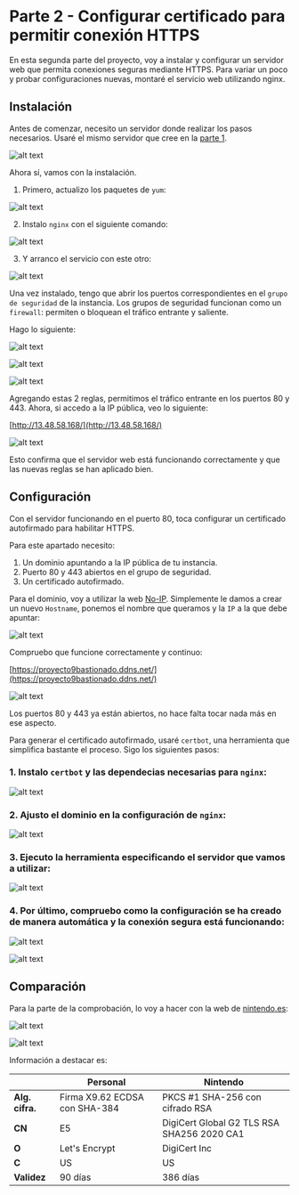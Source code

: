 # Parte 2 - Configurar certificado para permitir conexión HTTPS

En esta segunda parte del proyecto, voy a instalar y configurar un servidor web que permita conexiones seguras mediante HTTPS.
Para variar un poco y probar configuraciones nuevas, montaré el servicio web utilizando nginx.

## Instalación

Antes de comenzar, necesito un servidor donde realizar los pasos necesarios. Usaré el mismo servidor que cree en la [parte 1](./Parte1.md).

![alt text](../img/image.png)

Ahora sí, vamos con la instalación.

1. Primero, actualizo los paquetes de ``yum``:

![alt text](../img/image-1.png)

2. Instalo ``nginx`` con el siguiente comando:

![alt text](../img/image-2.png)

3. Y arranco el servicio con este otro:

![alt text](../img/image-3.png)

Una vez instalado, tengo que abrir los puertos correspondientes en el ``grupo de seguridad`` de la instancia. Los grupos de seguridad funcionan como un ``firewall``: permiten o bloquean el tráfico entrante y saliente.

Hago lo siguiente:

![alt text](../img/image-4.png)

![alt text](../img/image-5.png)

![alt text](../img/image-6.png)

Agregando estas 2 reglas, permitimos el tráfico entrante en los puertos 80 y 443.  Ahora, si accedo a la IP pública, veo lo siguiente:

[http://13.48.58.168/](http://13.48.58.168/)

![alt text](../img/image-7.png)

Esto confirma que el servidor web está funcionando correctamente y que las nuevas reglas se han aplicado bien.

## Configuración

Con el servidor funcionando en el puerto 80, toca configurar un certificado autofirmado para habilitar HTTPS.

Para este apartado necesito:

1. Un dominio apuntando a la IP pública de tu instancia.
2. Puerto 80 y 443 abiertos en el grupo de seguridad.
3. Un certificado autofirmado.

Para el dominio, voy a utilizar la web [No-IP](https://my.noip.com/). Simplemente le damos a crear un nuevo `Hostname`, ponemos el nombre que queramos y la `IP` a la que debe apuntar:

![alt text](../img/image-8.png)

Compruebo que funcione correctamente y continuo:

[https://proyecto9bastionado.ddns.net/](https://proyecto9bastionado.ddns.net/)

![alt text](../img/image/igual.gif)

Los puertos 80 y 443 ya están abiertos, no hace falta tocar nada más en ese aspecto.

Para generar el certificado autofirmado, usaré ``certbot``, una herramienta que simplifica bastante el proceso. Sigo los siguientes pasos:

### 1. Instalo `certbot` y las dependecias necesarias para `nginx`:

![alt text](../img/image-9.png)

### 2. Ajusto el dominio en la configuración de `nginx`:

![alt text](../img/image-11.png)

### 3. Ejecuto la herramienta especificando el servidor que vamos a utilizar:

![alt text](../img/image-10.png)

### 4. Por último, compruebo como la configuración se ha creado de manera automática y la conexión segura está funcionando:

![alt text](../img/image-12.png)

![alt text](../img/image-13.png)

## Comparación

Para la parte de la comprobación, lo voy a hacer con la web de [nintendo.es](https://www.nintendo.com/es-es/):

![alt text](../img/image-14.png)

![alt text](../img/image-15.png)

Información a destacar es:

|                 | Personal                      | Nintendo                                   |
| --------------- | ----------------------------- | ------------------------------------------ |
| **Alg. cifra.** | Firma X9.62 ECDSA con SHA-384 | PKCS #1 SHA-256 con cifrado RSA            |
| **CN**          | E5                            | DigiCert Global G2 TLS RSA SHA256 2020 CA1 |
| **O**           | Let's Encrypt                 | DigiCert Inc                               |
| **C**           | US                            | US                                         |
| **Validez**     | 90 días                       | 386 días                                   |